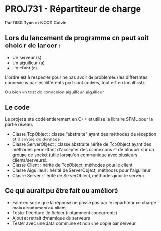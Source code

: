 # PROJ731 - Répartiteur de charge

Par RISS Ryan et NGOR Calvin

## Lors du lancement de programme on peut soit choisir de lancer :

- Un serveur (s)
- Un aiguilleur (a)
- Un client (c)

L'ordre est à respecter pour ne pas avoir de problèmes (les différentes connexions par les différents port sont codées, tout est en localhost).

Ou bien un test de connexion aiguilleur-aiguilleur

## Le code 

Le projet a été codé entièrement en C++ et utilise la libraire SFML pour la partie réseau.

- Classe TcpObject : classe "abstraite" ayant des méthodes de réception et d'envoie de données
- Classe ServerObject : classe abstraite hérité de TcpObject ayant des méthodes permettant d'accepter des connexions et de bloquer sur un groupe de socket (utile lorsqu'on communique avec plusieurs clients/serveurs).
- Classe Client : hérité de TcpObject, méthodes pour le client
- Classe Aiguilleur : hérité de ServerObject, méthodes pour l'aiguilleur
- Classe Server : hérité de ServerObject, méthodes pour le serveur

## Ce qui aurait pu être fait ou amélioré

- Faire en sorte que la réponse ne passe pas par le repartiteur de charge mais directement au client
- Tester l'écriture de fichier (notamment concurrente)
- Ajout et retrait dynamique de serveurs
- Tester avec une data commune et non une copie par serveur